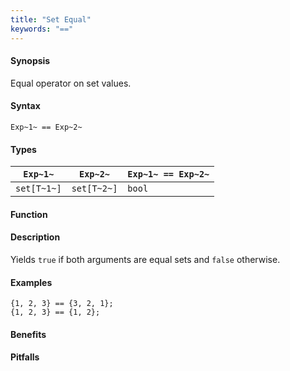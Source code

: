 ```yaml
---
title: "Set Equal"
keywords: "=="
---
```


#### Synopsis

Equal operator on set values.

#### Syntax

`Exp~1~ == Exp~2~`

#### Types


| `Exp~1~`    |  `Exp~2~`    | `Exp~1~ == Exp~2~`  |
| --- | --- | --- |
| `set[T~1~]` |  `set[T~2~]` | `bool`                |


#### Function

#### Description

Yields `true` if both arguments are equal sets and `false` otherwise.

#### Examples

```rascal-shell
{1, 2, 3} == {3, 2, 1};
{1, 2, 3} == {1, 2};
```

#### Benefits

#### Pitfalls

